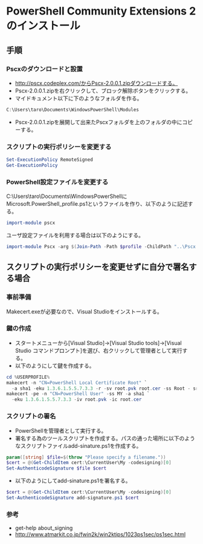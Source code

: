 ﻿# PowerShell Community Extensions 2のインストール


## 手順

### Pscxのダウンロードと設置

- http://pscx.codeplex.com/からPscx-2.0.0.1.zipダウンロードする。
- Pscx-2.0.0.1.zipを右クリックして、ブロック解除ボタンをクリックする。
- マイドキュメント以下に下のようなフォルダを作る。

```powershell
C:\Users\taro\Documents\WindowsPowerShell\Modules
```

- Pscx-2.0.0.1.zipを展開して出来たPscxフォルダを上のフォルダの中にコピーする。

### スクリプトの実行ポリシーを変更する

```powershell
Set-ExecutionPolicy RemoteSigned
Get-ExecutionPolicy
```

### PowerShell設定ファイルを変更する
C:\Users\taro\Documents\WindowsPowerShellにMicrosoft.PowerShell_profile.ps1というファイルを作り、以下のように記述する。

```powershell
import-module pscx
```

ユーザ設定ファイルを利用する場合は以下のようにする。

```powershell
import-module Pscx -arg $(Join-Path -Path $profile -ChildPath "..\Pscx.UserPreferences.ps1")  
```

## スクリプトの実行ポリシーを変更せずに自分で署名する場合
### 事前準備
Makecert.exeが必要なので、Visual Studioをインストールする。

### 鍵の作成

- スタートメニューから[Visual Studio]→[Visual Studio tools]→[Visual Studio コマンドプロンプト]を選び、右クリックして管理者として実行する。
- 以下のようにして鍵を作成する。 

```powershell
cd %USERPROFILE%
makecert -n "CN=PowerShell Local Certificate Root" `
  -a sha1 -eku 1.3.6.1.5.5.7.3.3 -r -sv root.pvk root.cer -ss Root - sr localMachine
makecert -pe -n "CN=PowerShell User" -ss MY -a sha1 `
  -eku 1.3.6.1.5.5.7.3.3 -iv root.pvk -ic root.cer
```

### スクリプトの署名

- PowerShellを管理者として実行する。
- 署名する為のツールスクリプトを作成する。パスの通った場所に以下のようなスクリプトファイルadd-sinature.ps1を作成する。

```powershell
param([string] $file=$(throw "Please specify a filename."))
$cert = @(Get-ChildItem cert:\CurrentUser\My -codesigning)[0]
Set-AuthenticodeSignature $file $cert
```

- 以下のようにしてadd-sinature.ps1を署名する。

```powershell
$cert = @(Get-ChildItem cert:\CurrentUser\My -codesigning)[0]
Set-AuthenticodeSignature add-signature.ps1 $cert
```

### 参考

- get-help about_signing
- http://www.atmarkit.co.jp/fwin2k/win2ktips/1023ps1sec/ps1sec.html
